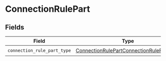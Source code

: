 # ConnectionRulePart


## Fields

| Field                                                                                                       | Type                                                                                                        | Required                                                                                                    | Description                                                                                                 |
| ----------------------------------------------------------------------------------------------------------- | ----------------------------------------------------------------------------------------------------------- | ----------------------------------------------------------------------------------------------------------- | ----------------------------------------------------------------------------------------------------------- |
| `connection_rule_part_type`                                                                                 | [ConnectionRulePartConnectionRulePartType](../../models/shared/connectionrulepartconnectionruleparttype.md) | :heavy_check_mark:                                                                                          | N/A                                                                                                         |